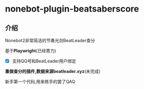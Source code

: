 # nonebot-plugin-beatsaberscore
## 介绍
Nonebot2非常简洁的节奏光剑BeatLeader查分

基于**Playwright**(已经寄力)

- [x] 支持QQ号和BeatLeader用户绑定

**重做查分的插件,数据来源beatleader.xyz**(未完成)

新手第一个代码,用来练手的罢了QAQ
